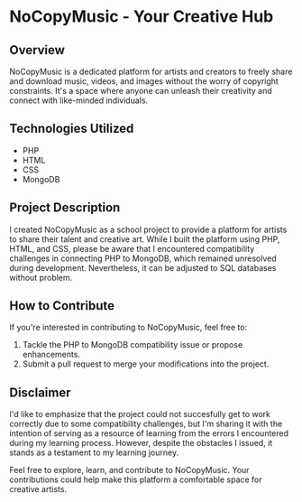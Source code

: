 # NoCopyMusic - Your Creative Hub

## Overview

NoCopyMusic is a dedicated platform for artists and creators to freely share and download music, videos, and images without the worry of copyright constraints. It's a space where anyone can unleash their creativity and connect with like-minded individuals.

## Technologies Utilized

- PHP
- HTML
- CSS
- MongoDB

## Project Description

I created NoCopyMusic as a school project to provide a platform for artists to share their talent and creative art. While I built the platform using PHP, HTML, and CSS, please be aware that I encountered compatibility challenges in connecting PHP to MongoDB, which remained unresolved during development. Nevertheless, it can be adjusted to SQL databases without problem.

## How to Contribute

If you're interested in contributing to NoCopyMusic, feel free to:

1. Tackle the PHP to MongoDB compatibility issue or propose enhancements.
2. Submit a pull request to merge your modifications into the project.

## Disclaimer

I'd like to emphasize that the project could not succesfully get to work correctly due to some compatibility challenges, but I'm sharing it with the intention of serving as a resource of learning from the errors I encountered during my learning process. However, despite the obstacles I issued, it stands as a testament to my learning journey.

Feel free to explore, learn, and contribute to NoCopyMusic. Your contributions could help make this platform a comfortable space for creative artists.

